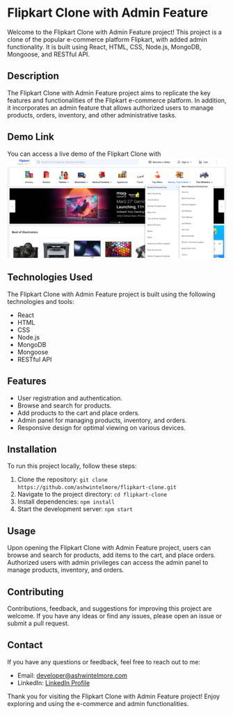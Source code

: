 # Flipkart Clone with Admin Feature

Welcome to the Flipkart Clone with Admin Feature project! This project is a clone of the popular e-commerce platform Flipkart, with added admin functionality. It is built using React, HTML, CSS, Node.js, MongoDB, Mongoose, and RESTful API.

## Description

The Flipkart Clone with Admin Feature project aims to replicate the key features and functionalities of the Flipkart e-commerce platform. In addition, it incorporates an admin feature that allows authorized users to manage products, orders, inventory, and other administrative tasks.

## Demo Link

You can access a live demo of the Flipkart Clone with ![Alt text](image.png)

## Technologies Used

The Flipkart Clone with Admin Feature project is built using the following technologies and tools:

- React
- HTML
- CSS
- Node.js
- MongoDB
- Mongoose
- RESTful API

## Features

- User registration and authentication.
- Browse and search for products.
- Add products to the cart and place orders.
- Admin panel for managing products, inventory, and orders.
- Responsive design for optimal viewing on various devices.

## Installation

To run this project locally, follow these steps:

1. Clone the repository: `git clone https://github.com/ashwintelmore/flipkart-clone.git`
2. Navigate to the project directory: `cd flipkart-clone`
3. Install dependencies: `npm install`
4. Start the development server: `npm start`

## Usage

Upon opening the Flipkart Clone with Admin Feature project, users can browse and search for products, add items to the cart, and place orders. Authorized users with admin privileges can access the admin panel to manage products, inventory, and orders.

## Contributing

Contributions, feedback, and suggestions for improving this project are welcome. If you have any ideas or find any issues, please open an issue or submit a pull request.


## Contact

If you have any questions or feedback, feel free to reach out to me:

- Email: [developer@ashwintelmore.com](mailto:developer@ashwintelmore.com)
- LinkedIn: [LinkedIn Profile](https://www.linkedin.com/in/ashwintelmore/)

Thank you for visiting the Flipkart Clone with Admin Feature project! Enjoy exploring and using the e-commerce and admin functionalities.
